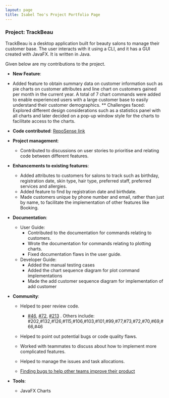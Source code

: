 ```yaml
---
layout: page
title: Isabel Teo's Project Portfolio Page
---
```


### Project: TrackBeau

TrackBeau is a desktop application built for beauty salons to manage their customer base. The user interacts with it using a CLI, and it has a GUI created with JavaFX. It is written in Java.

Given below are my contributions to the project.

* **New Feature**: 
* Added feature to obtain summary data on customer information such as pie charts on customer attributes and line chart on customers gained per month in the current year. A total of 7 chart commands were added to enable experienced users with a large customer base to easily understand their customer demographics.
** Challenges faced: Explored different design considerations such as a statistics panel with all charts and later decided on a pop-up window style for the charts to facilitate access to the charts. 

* **Code contributed**: [RepoSense link](https://nus-cs2103-ay2122s2.github.io/tp-dashboard/?search=&sort=groupTitle&sortWithin=title&timeframe=commit&mergegroup=&groupSelect=groupByRepos&breakdown=true&checkedFileTypes=docs~functional-code~test-code~other&since=2022-02-18&tabOpen=true&tabType=authorship&tabAuthor=isabelteo&tabRepo=AY2122S2-CS2103-F11-3%2Ftp%5Bmaster%5D&authorshipIsMergeGroup=false&authorshipFileTypes=docs~functional-code~test-code~other&authorshipIsBinaryFileTypeChecked=false)

* **Project management**:
    * Contributed to discussions on user stories to prioritise and relating code between different features.

* **Enhancements to existing features**:
    * Added attributes to customers for salons to track such as birthday, registration date, skin type, hair type, preferred staff, preferred services and allergies.
    * Added feature to find by registration date and birthdate.
    * Made customers unique by phone number and email, rather than just by name, to facilitate the implementation of other features like Booking.
   
* **Documentation**:
    * User Guide:
        * Contributed to the documentation for commands relating to customers.
        * Wrote the documentation for commands relating to plotting charts.
        * Fixed documentation flaws in the user guide.
    * Developer Guide:
        * Added the manual testing cases
        * Added the chart sequence diagram for plot command implementations
        * Made the add customer sequence diagram for implementation of add customer

* **Community**:
    * Helped to peer review code.
      * [#46](https://github.com/AY2122S2-CS2103-F11-3/tp/pull/46), [#72](https://github.com/AY2122S2-CS2103-F11-3/tp/pull/72), [#213](https://github.com/AY2122S2-CS2103-F11-3/tp/pull/213) . Others include: #202,#132,#126,#115,#106,#103,#101,#99,#77,#73,#72,#70,#69,#66,#46
    
    * Helped to point out potential bugs or code quality flaws.
    * Worked with teammates to discuss about how to implement more complicated features.
    * Helped to manage the issues and task allocations.
    * [Finding bugs to help other teams improve their product](https://github.com/isabelteo/ped/issues)

* **Tools**:
    * JavaFX Charts
